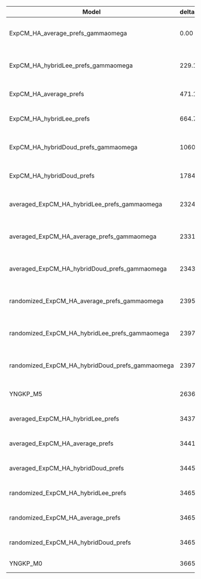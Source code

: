 | Model                                           | deltaAIC | LogLikelihood | nParams | ParamValues                                              |
|-------------------------------------------------|----------|---------------|---------|----------------------------------------------------------|
| ExpCM_HA_average_prefs_gammaomega               | 0.00     | -17873.03     | 7       | alpha_omega=0.80, beta=1.78, beta_omega=6.27, kappa=4.00 |
| ExpCM_HA_hybridLee_prefs_gammaomega             | 229.18   | -17987.62     | 7       | alpha_omega=0.80, beta=1.65, beta_omega=6.56, kappa=3.99 |
| ExpCM_HA_average_prefs                          | 471.16   | -18109.61     | 6       | beta=1.82, kappa=3.56, omega=0.12                        |
| ExpCM_HA_hybridLee_prefs                        | 664.74   | -18206.40     | 6       | beta=1.73, kappa=3.54, omega=0.12                        |
| ExpCM_HA_hybridDoud_prefs_gammaomega            | 1060.10  | -18403.08     | 7       | alpha_omega=0.57, beta=1.05, beta_omega=6.02, kappa=3.87 |
| ExpCM_HA_hybridDoud_prefs                       | 1784.66  | -18766.36     | 6       | beta=1.05, kappa=3.31, omega=0.09                        |
| averaged_ExpCM_HA_hybridLee_prefs_gammaomega    | 2324.40  | -19035.23     | 7       | alpha_omega=0.43, beta=1.59, beta_omega=5.71, kappa=3.74 |
| averaged_ExpCM_HA_average_prefs_gammaomega      | 2331.84  | -19038.95     | 7       | alpha_omega=0.42, beta=1.31, beta_omega=5.68, kappa=3.78 |
| averaged_ExpCM_HA_hybridDoud_prefs_gammaomega   | 2343.18  | -19044.62     | 7       | alpha_omega=0.43, beta=1.00, beta_omega=5.89, kappa=3.78 |
| randomized_ExpCM_HA_average_prefs_gammaomega    | 2395.90  | -19070.98     | 7       | alpha_omega=0.43, beta=0.05, beta_omega=5.93, kappa=3.78 |
| randomized_ExpCM_HA_hybridLee_prefs_gammaomega  | 2397.56  | -19071.81     | 7       | alpha_omega=0.45, beta=0.07, beta_omega=5.98, kappa=3.73 |
| randomized_ExpCM_HA_hybridDoud_prefs_gammaomega | 2397.90  | -19071.98     | 7       | alpha_omega=0.45, beta=0.02, beta_omega=6.20, kappa=3.77 |
| YNGKP_M5                                        | 2636.90  | -19186.48     | 12      | alpha_omega=0.45, beta_omega=7.17, kappa=3.37            |
| averaged_ExpCM_HA_hybridLee_prefs               | 3437.24  | -19592.65     | 6       | beta=0.97, kappa=3.26, omega=0.06                        |
| averaged_ExpCM_HA_average_prefs                 | 3441.32  | -19594.69     | 6       | beta=0.77, kappa=3.25, omega=0.06                        |
| averaged_ExpCM_HA_hybridDoud_prefs              | 3445.74  | -19596.90     | 6       | beta=0.59, kappa=3.25, omega=0.06                        |
| randomized_ExpCM_HA_hybridLee_prefs             | 3465.24  | -19606.65     | 6       | beta=0.03, kappa=3.24, omega=0.06                        |
| randomized_ExpCM_HA_average_prefs               | 3465.54  | -19606.80     | 6       | beta=0.01, kappa=3.25, omega=0.06                        |
| randomized_ExpCM_HA_hybridDoud_prefs            | 3465.84  | -19606.95     | 6       | beta=0.00, kappa=3.25, omega=0.06                        |
| YNGKP_M0                                        | 3665.18  | -19701.62     | 11      | kappa=2.93, omega=0.05                                   |
